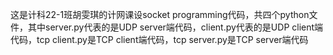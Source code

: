 这是计科22-1班胡雯琪的计网课设socket programming代码，共四个python文件，其中server.py代表的是UDP server端代码，client.py代表的是UDP client端代码，tcp client.py是TCP client端代码，tcp server.py是TCP server端代码

